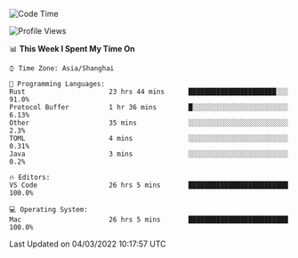 <!--START_SECTION:waka-->
![Code Time](http://img.shields.io/badge/Code%20Time-1%2C061%20hrs%208%20mins-blue)

![Profile Views](http://img.shields.io/badge/Profile%20Views-10-blue)

📊 **This Week I Spent My Time On** 

```text
⌚︎ Time Zone: Asia/Shanghai

💬 Programming Languages: 
Rust                     23 hrs 44 mins      ██████████████████████░░░   91.0% 
Protocol Buffer          1 hr 36 mins        █░░░░░░░░░░░░░░░░░░░░░░░░   6.13% 
Other                    35 mins             ░░░░░░░░░░░░░░░░░░░░░░░░░   2.3% 
TOML                     4 mins              ░░░░░░░░░░░░░░░░░░░░░░░░░   0.31% 
Java                     3 mins              ░░░░░░░░░░░░░░░░░░░░░░░░░   0.2%

🔥 Editors: 
VS Code                  26 hrs 5 mins       █████████████████████████   100.0%

💻 Operating System: 
Mac                      26 hrs 5 mins       █████████████████████████   100.0%

```


 Last Updated on 04/03/2022 10:17:57 UTC
<!--END_SECTION:waka-->

